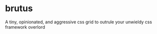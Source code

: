# brutus
A tiny, opinionated, and aggressive css grid to outrule your unwieldy css framework overlord
